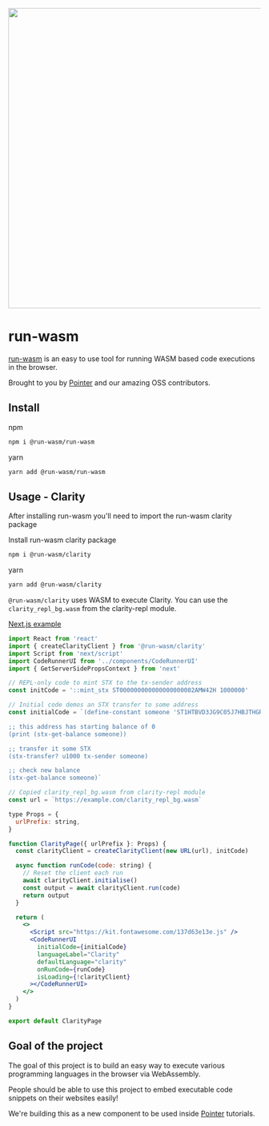 <p align="center">
<a href="https://www.runwasm.com">
<img src="https://user-images.githubusercontent.com/22961671/135009624-47470419-7e17-47b5-99ed-0f15b8123dd0.png" width=600 />
  </a>
</p>

# run-wasm

[run-wasm](https://www.runwasm.com) is an easy to use tool for running WASM based code executions in the browser.

Brought to you by [Pointer](https://www.pointer.gg) and our amazing OSS contributors.

## Install

npm

```bash
npm i @run-wasm/run-wasm
```

yarn

```bash
yarn add @run-wasm/run-wasm
```

## Usage - Clarity

After installing run-wasm you'll need to import the run-wasm clarity package

Install run-wasm clarity package

```bash
npm i @run-wasm/clarity
```

yarn

```bash
yarn add @run-wasm/clarity
```

`@run-wasm/clarity` uses WASM to execute Clarity. You can use the `clarity_repl_bg.wasm` from the clarity-repl module.

[Next.js example](https://github.com/slipHQ/run-wasm/blob/main/example-nextjs/pages/clarity.tsx)

```jsx
import React from 'react'
import { createClarityClient } from '@run-wasm/clarity'
import Script from 'next/script'
import CodeRunnerUI from '../components/CodeRunnerUI'
import { GetServerSidePropsContext } from 'next'

// REPL-only code to mint STX to the tx-sender address
const initCode = '::mint_stx ST000000000000000000002AMW42H 1000000'

// Initial code demos an STX transfer to some address
const initialCode = `(define-constant someone 'ST1HTBVD3JG9C05J7HBJTHGR0GGW7KXW28M5JS8QE)

;; this address has starting balance of 0
(print (stx-get-balance someone))

;; transfer it some STX
(stx-transfer? u1000 tx-sender someone)

;; check new balance
(stx-get-balance someone)`

// Copied clarity_repl_bg.wasm from clarity-repl module
const url = `https://example.com/clarity_repl_bg.wasm`

type Props = {
  urlPrefix: string,
}

function ClarityPage({ urlPrefix }: Props) {
  const clarityClient = createClarityClient(new URL(url), initCode)

  async function runCode(code: string) {
    // Reset the client each run
    await clarityClient.initialise()
    const output = await clarityClient.run(code)
    return output
  }

  return (
    <>
      <Script src="https://kit.fontawesome.com/137d63e13e.js" />
      <CodeRunnerUI
        initialCode={initialCode}
        languageLabel="Clarity"
        defaultLanguage="clarity"
        onRunCode={runCode}
        isLoading={!clarityClient}
      ></CodeRunnerUI>
    </>
  )
}

export default ClarityPage
```

## Goal of the project

The goal of this project is to build an easy way to execute various programming languages in the browser via WebAssembly.

People should be able to use this project to embed executable code snippets on their websites easily!

We're building this as a new component to be used inside [Pointer](https://www.pointer.gg) tutorials.
